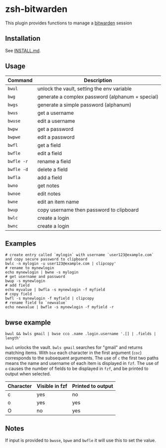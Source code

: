 # zsh-bitwarden
This plugin provides functions to manage a [bitwarden](https://github.com/bitwarden/cli) session


## Installation

See [INSTALL.md](INSTALL.md).

## Usage

| Command    | Description                                      |
|------------|--------------------------------------------------|
| `bwul`     | unlock the vault, setting the env variable       |
| `bwg`      | generate a complex password (alphanum + special) |
| `bwgs`     | generate a simple password (alphanum)            |
| `bwus`     | get a username                                   |
| `bwuse`    | edit a username                                  |
| `bwpw`     | get a password                                   |
| `bwpwe`    | edit a password                                  |
| `bwfl`     | get a field                                      |
| `bwfle`    | edit a field                                     |
| `bwfle -r` | rename a field                                   |
| `bwfle -d` | delete a field                                   |
| `bwfla`    | add a field                                      |
| `bwno`     | get notes                                        |
| `bwnoe`    | edit notes                                       |
| `bwne`     | edit an item name                                |
| `bwup`     | copy username then password to clipboard         |
| `bwlc`     | create a login                                   |
| `bwnc`     | create a login                                   |

## Examples

```
# create entry called `mylogin` with username `user123@example.com` and copy secure password to clipboard
bwlc -n mylogin -u user123@example.com | clipcopy'
# rename to mynewlogin
echo mynewlogin | bwne -s mylogin
# get username and password
bwup -s mynewlogin
# add field
echo myvalue | bwfla -s mynewlogin -f myfield
# copy field
bwfl -s mynewlogin -f myfield | clipcopy
# rename field to `newvalue`
echo newvalue | bwfle -s mynewlogin -f myfield -r
```

## bwse example

```
bwul && bwls gmail | bwse cco .name .login.username '.[] | .fields | length' 
```

`bwul` unlocks the vault. `bwls gmail` searches for "gmail" and returns matching items. With `bse` each character in the first argument (`coc`) corresponds to the subsequent arguments. The use of `c` the first two paths means the name and username of each item is displayed in `fzf`. The use of `o` causes the number of fields to be displayed in `fzf`, and be printed to output when selected.

| Character | Visible in fzf | Printed to output |
|-----------|----------------|-------------------|
| c         | yes            | no                |
| o         | yes            | yes               |
| O         | no             | yes               |

## Notes

If input is provided to `bwuse`, `bpwe` and `bwfle` it will use this to set the value.
